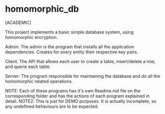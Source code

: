 # homomorphic_db
[ACADEMIC]

This project implements a basic simple database system, using homomorphic encryption.

Admin: The admin is the program that installs all the application dependencies. Creates for every entity their respective key pairs.

Client: The API that allows each user to create a table, insert/delete a row, and querie each table.

Server: The program responsible for maintaining the database and do all the homomorphic related operations.

NOTE: Each of these programs has it's own Readme.md file on the corresponding folder and has the actions of each program explained in detail.
NOTE2: This is just for DEMO purposes. It is actually incomplete, so any undefined behaviours are to be expected.
